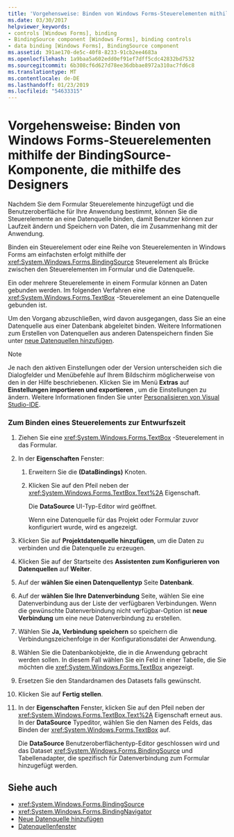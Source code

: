 ```yaml
---
title: 'Vorgehensweise: Binden von Windows Forms-Steuerelementen mithilfe der BindingSource-Komponente, die mithilfe des Designers'
ms.date: 03/30/2017
helpviewer_keywords:
- controls [Windows Forms], binding
- BindingSource component [Windows Forms], binding controls
- data binding [Windows Forms], BindingSource component
ms.assetid: 391ae170-de5c-40f8-8233-91cb2ee4683a
ms.openlocfilehash: 1a9baa5a602edd0ef91ef7dff5cdc42832bd7532
ms.sourcegitcommit: 6b308cf6d627d78ee36dbbae8972a310ac7fd6c8
ms.translationtype: MT
ms.contentlocale: de-DE
ms.lasthandoff: 01/23/2019
ms.locfileid: "54633315"
---
```

# <a name="how-to-bind-windows-forms-controls-with-the-bindingsource-component-using-the-designer"></a>Vorgehensweise: Binden von Windows Forms-Steuerelementen mithilfe der BindingSource-Komponente, die mithilfe des Designers
Nachdem Sie dem Formular Steuerelemente hinzugefügt und die Benutzeroberfläche für Ihre Anwendung bestimmt, können Sie die Steuerelemente an eine Datenquelle binden, damit Benutzer können zur Laufzeit ändern und Speichern von Daten, die im Zusammenhang mit der Anwendung.  
  
 Binden ein Steuerelement oder eine Reihe von Steuerelementen in Windows Forms am einfachsten erfolgt mithilfe der <xref:System.Windows.Forms.BindingSource> Steuerelement als Brücke zwischen den Steuerelementen im Formular und die Datenquelle.  
  
 Ein oder mehrere Steuerelemente in einem Formular können an Daten gebunden werden. Im folgenden Verfahren eine <xref:System.Windows.Forms.TextBox> -Steuerelement an eine Datenquelle gebunden ist.  
  
 Um den Vorgang abzuschließen, wird davon ausgegangen, dass Sie an eine Datenquelle aus einer Datenbank abgeleitet binden. Weitere Informationen zum Erstellen von Datenquellen aus anderen Datenspeichern finden Sie unter [neue Datenquellen hinzufügen](/visualstudio/data-tools/add-new-data-sources).  
  
> [!NOTE]
>  Je nach den aktiven Einstellungen oder der Version unterscheiden sich die Dialogfelder und Menübefehle auf Ihrem Bildschirm möglicherweise von den in der Hilfe beschriebenen. Klicken Sie im Menü **Extras** auf **Einstellungen importieren und exportieren** , um die Einstellungen zu ändern. Weitere Informationen finden Sie unter [Personalisieren von Visual Studio-IDE](/visualstudio/ide/personalizing-the-visual-studio-ide).  
  
### <a name="to-bind-a-control-at-design-time"></a>Zum Binden eines Steuerelements zur Entwurfszeit  
  
1.  Ziehen Sie eine <xref:System.Windows.Forms.TextBox> -Steuerelement in das Formular.  
  
2.  In der **Eigenschaften** Fenster:  
  
    1.  Erweitern Sie die **(DataBindings)** Knoten.  
  
    2.  Klicken Sie auf den Pfeil neben der <xref:System.Windows.Forms.TextBox.Text%2A> Eigenschaft.  
  
         Die **DataSource** UI-Typ-Editor wird geöffnet.  
  
         Wenn eine Datenquelle für das Projekt oder Formular zuvor konfiguriert wurde, wird es angezeigt.  
  
3.  Klicken Sie auf **Projektdatenquelle hinzufügen**, um die Daten zu verbinden und die Datenquelle zu erzeugen.  
  
4.  Klicken Sie auf der Startseite des **Assistenten zum Konfigurieren von Datenquellen** auf **Weiter**.  
  
5.  Auf der **wählen Sie einen Datenquellentyp** Seite **Datenbank**.  
  
6.  Auf der **wählen Sie Ihre Datenverbindung** Seite, wählen Sie eine Datenverbindung aus der Liste der verfügbaren Verbindungen. Wenn die gewünschte Datenverbindung nicht verfügbar-Option ist **neue Verbindung** um eine neue Datenverbindung zu erstellen.  
  
7.  Wählen Sie **Ja, Verbindung speichern** so speichern die Verbindungszeichenfolge in der Konfigurationsdatei der Anwendung.  
  
8.  Wählen Sie die Datenbankobjekte, die in die Anwendung gebracht werden sollen. In diesem Fall wählen Sie ein Feld in einer Tabelle, die Sie möchten die <xref:System.Windows.Forms.TextBox> angezeigt.  
  
9. Ersetzen Sie den Standardnamen des Datasets falls gewünscht.  
  
10. Klicken Sie auf **Fertig stellen**.  
  
11. In der **Eigenschaften** Fenster, klicken Sie auf den Pfeil neben der <xref:System.Windows.Forms.TextBox.Text%2A> Eigenschaft erneut aus. In der **DataSource** Typeditor, wählen Sie den Namen des Felds, das Binden der <xref:System.Windows.Forms.TextBox> auf.  
  
     Die **DataSource** Benutzeroberflächentyp-Editor geschlossen wird und das Dataset <xref:System.Windows.Forms.BindingSource> und Tabellenadapter, die spezifisch für Datenverbindung zum Formular hinzugefügt werden.  
  
## <a name="see-also"></a>Siehe auch
- <xref:System.Windows.Forms.BindingSource>
- <xref:System.Windows.Forms.BindingNavigator>
- [Neue Datenquelle hinzufügen](/visualstudio/data-tools/add-new-data-sources)
- [Datenquellenfenster](https://msdn.microsoft.com/library/0d20f699-cc95-45b3-8ecb-c7edf1f67992)
